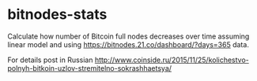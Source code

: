 # bitnodes-stats

Calculate how number of Bitcoin full nodes decreases over time assuming linear model and using https://bitnodes.21.co/dashboard/?days=365 data.

For details post in Russian http://www.coinside.ru/2015/11/25/kolichestvo-polnyh-bitkoin-uzlov-stremitelno-sokrashhaetsya/
